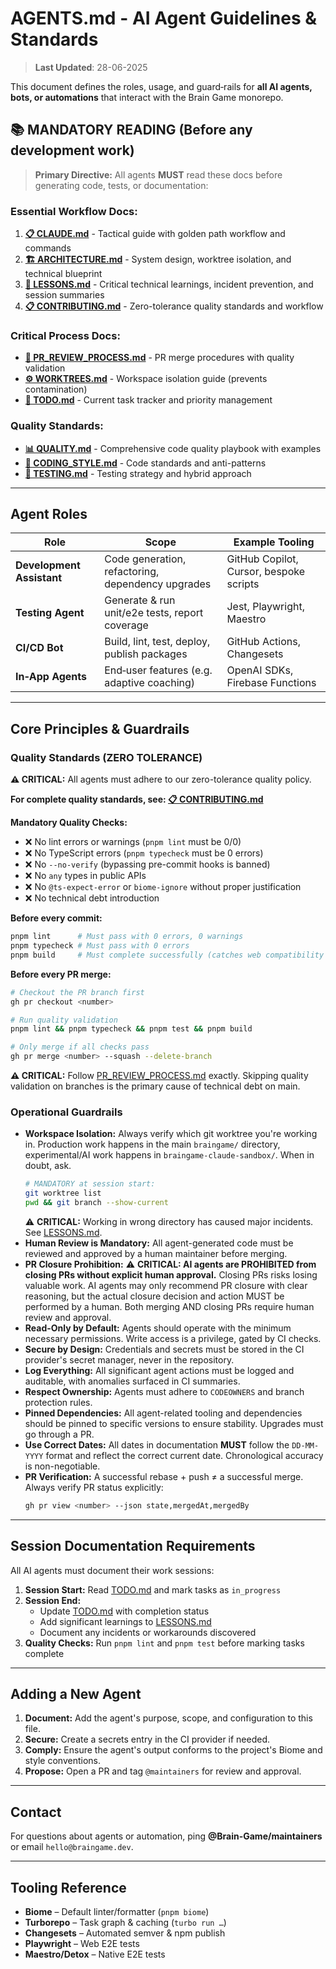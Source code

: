 # AGENTS.md - AI Agent Guidelines & Standards

> **Last Updated**: 28-06-2025

This document defines the roles, usage, and guard‑rails for **all AI agents, bots, or automations** that interact with the Brain Game monorepo.

## 📚 **MANDATORY READING** (Before any development work)

> **Primary Directive:** All agents **MUST** read these docs before generating code, tests, or documentation:

### **Essential Workflow Docs:**
1. **[📋 CLAUDE.md](./.claude/CLAUDE.md)** - Tactical guide with golden path workflow and commands
2. **[🏗️ ARCHITECTURE.md](./docs/architecture/ARCHITECTURE.md)** - System design, worktree isolation, and technical blueprint
3. **[📖 LESSONS.md](./docs/development/LESSONS.md)** - Critical technical learnings, incident prevention, and session summaries
4. **[📋 CONTRIBUTING.md](./.github/CONTRIBUTING.md)** - Zero-tolerance quality standards and workflow

### **Critical Process Docs:**
- **[🔄 PR_REVIEW_PROCESS.md](./docs/processes/PR_REVIEW_PROCESS.md)** - PR merge procedures with quality validation
- **[⚙️ WORKTREES.md](./docs/development/WORKTREES.md)** - Workspace isolation guide (prevents contamination)
- **[📝 TODO.md](./docs/todo/TODO.md)** - Current task tracker and priority management

### **Quality Standards:**
- **[📊 QUALITY.md](./docs/processes/QUALITY.md)** - Comprehensive code quality playbook with examples
- **[💅 CODING_STYLE.md](./docs/development/CODING_STYLE.md)** - Code standards and anti-patterns
- **[🧪 TESTING.md](./docs/development/TESTING.md)** - Testing strategy and hybrid approach

---

## Agent Roles

| Role | Scope | Example Tooling |
|------|-------|--------------|
| **Development Assistant** | Code generation, refactoring, dependency upgrades | GitHub Copilot, Cursor, bespoke scripts |
| **Testing Agent** | Generate & run unit/e2e tests, report coverage | Jest, Playwright, Maestro |
| **CI/CD Bot** | Build, lint, test, deploy, publish packages | GitHub Actions, Changesets |
| **In‑App Agents** | End‑user features (e.g. adaptive coaching) | OpenAI SDKs, Firebase Functions |

---

## Core Principles & Guardrails

### Quality Standards (ZERO TOLERANCE)
**⚠️ CRITICAL:** All agents must adhere to our zero-tolerance quality policy.

**For complete quality standards, see: [📋 CONTRIBUTING.md](./.github/CONTRIBUTING.md)**

**Mandatory Quality Checks:**
- ❌ No lint errors or warnings (`pnpm lint` must be 0/0)
- ❌ No TypeScript errors (`pnpm typecheck` must be 0 errors)
- ❌ No `--no-verify` (bypassing pre-commit hooks is banned)
- ❌ No `any` types in public APIs
- ❌ No `@ts-expect-error` or `biome-ignore` without proper justification
- ❌ No technical debt introduction

**Before every commit:**
```bash
pnpm lint      # Must pass with 0 errors, 0 warnings
pnpm typecheck # Must pass with 0 errors
pnpm build     # Must complete successfully (catches web compatibility issues)
```

**Before every PR merge:**
```bash
# Checkout the PR branch first
gh pr checkout <number>

# Run quality validation
pnpm lint && pnpm typecheck && pnpm test && pnpm build

# Only merge if all checks pass
gh pr merge <number> --squash --delete-branch
```

**⚠️ CRITICAL:** Follow [PR_REVIEW_PROCESS.md](./docs/processes/PR_REVIEW_PROCESS.md) exactly. Skipping quality validation on branches is the primary cause of technical debt on main.

### Operational Guardrails
- **Workspace Isolation:** Always verify which git worktree you're working in. Production work happens in the main `braingame/` directory, experimental/AI work happens in `braingame-claude-sandbox/`. When in doubt, ask.
  ```bash
  # MANDATORY at session start:
  git worktree list
  pwd && git branch --show-current
  ```
  ⚠️ **CRITICAL:** Working in wrong directory has caused major incidents. See [LESSONS.md](./docs/development/LESSONS.md#workspace-contamination-20-06-2025).
- **Human Review is Mandatory:** All agent-generated code must be reviewed and approved by a human maintainer before merging.
- **PR Closure Prohibition:** ⚠️ **CRITICAL: AI agents are PROHIBITED from closing PRs without explicit human approval.** Closing PRs risks losing valuable work. AI agents may only recommend PR closure with clear reasoning, but the actual closure decision and action MUST be performed by a human. Both merging AND closing PRs require human review and approval.
- **Read-Only by Default:** Agents should operate with the minimum necessary permissions. Write access is a privilege, gated by CI checks.
- **Secure by Design:** Credentials and secrets must be stored in the CI provider's secret manager, never in the repository.
- **Log Everything:** All significant agent actions must be logged and auditable, with anomalies surfaced in CI summaries.
- **Respect Ownership:** Agents must adhere to `CODEOWNERS` and branch protection rules.
- **Pinned Dependencies:** All agent-related tooling and dependencies should be pinned to specific versions to ensure stability. Upgrades must go through a PR.
- **Use Correct Dates:** All dates in documentation **MUST** follow the `DD-MM-YYYY` format and reflect the correct current date. Chronological accuracy is non-negotiable.
- **PR Verification:** A successful rebase + push ≠ a successful merge. Always verify PR status explicitly:
  ```bash
  gh pr view <number> --json state,mergedAt,mergedBy
  ```

---

## Session Documentation Requirements

All AI agents must document their work sessions:

1. **Session Start:** Read [TODO.md](./docs/todo/TODO.md) and mark tasks as `in_progress`
2. **Session End:** 
   - Update [TODO.md](./docs/todo/TODO.md) with completion status
   - Add significant learnings to [LESSONS.md](./docs/development/LESSONS.md)
   - Document any incidents or workarounds discovered
3. **Quality Checks:** Run `pnpm lint` and `pnpm test` before marking tasks complete

---

## Adding a New Agent

1. **Document:** Add the agent's purpose, scope, and configuration to this file.
2. **Secure:** Create a secrets entry in the CI provider if needed.
3. **Comply:** Ensure the agent's output conforms to the project's Biome and style conventions.
4. **Propose:** Open a PR and tag `@maintainers` for review and approval.

---

## Contact
For questions about agents or automation, ping **@Brain-Game/maintainers** or email `hello@braingame.dev`.

---

## Tooling Reference

- **Biome** – Default linter/formatter (`pnpm biome`)
- **Turborepo** – Task graph & caching (`turbo run …`)
- **Changesets** – Automated semver & npm publish
- **Playwright** – Web E2E tests
- **Maestro/Detox** – Native E2E tests

